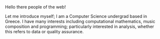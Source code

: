 Hello there people of the web!<p>
Let me introduce myself; I am a Computer Science undergrad based in Greece. I have many interests including computational mathematics, music composition and programming; particularly interested in analysis, whether this refers to data or quality assurance.<p>

<!---
nvHolst/nvHolst is a ✨ special ✨ repository because its `README.md` (this file) appears on your GitHub profile.
You can click the Preview link to take a look at your changes.
--->
